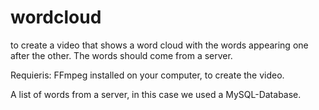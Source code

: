 # wordcloud

to create a video that shows a word cloud with the words appearing one after the other. 
The words should come from a server. 

Requieris:
FFmpeg installed on your computer, to create the video.

A list of words from a server, in this case we used a MySQL-Database.
